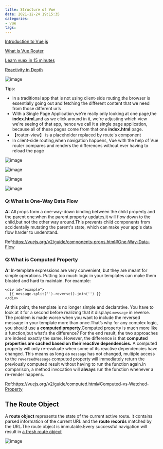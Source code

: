 ```yaml
---
title: Structure of Vue
date: 2021-12-24 19:15:35
categories: 
- vue
tags:
---
```


[Introduction to Vue.js](https://www.youtube.com/watch?v=MmgswF5GFf8)

[What is Vue Router](https://www.youtube.com/watch?v=nKg_p89Hzos)

[Learn vuex in 15 minutes](https://www.youtube.com/watch?v=oxUyIzDbZts)

[Reactivity in Depth](https://vuejs.org/v2/guide/reactivity.html)

![image](https://miro.medium.com/max/1400/1*ypvWdsbWb18Hl-xq016ytA.png)

Tips:

- In a traditional app that is not using client-side routing,the browser is essentially going out and fetching the different content that we need from those different urls
- With a Single Page Application,we're really only looking at one page,the **index.html**,and as we click around in it, we're adjusting which view we're seeing of that app, hence we call it a single page application, because all of these pages come from that one **index.html** page.
-  【router-view】  is a placeholder replaced by route's component
- In client-side routing,when navigation happens, Vue with the help of Vue router compares and renders the differences without ever having to reload the page

![image](https://static.javatpoint.com/tutorial/vue-js/images/vue-js-reactivity-system.png)

![image](https://miro.medium.com/max/1400/1*QN4Gf4ZCJNi4-C60Q4L5SQ.png)

![image](https://miro.medium.com/max/1400/1*xr6nDJ7gy4glRZe_lAfHrQ.png)

![image](https://codingexplained.com/wp-content/uploads/2017/04/Vue-instance-lifecycle-Page-1.png)

### Q:What is One-Way Data Flow

**A:** All props form a one-way-down binding between the child property and the parent one:when the parent property updates,it will flow down to the child,but not the other way around.This prevents child components from accidentally mutating the parent's state, which can make your app's data flow harder to understand.

Ref:https://vuejs.org/v2/guide/components-props.html#One-Way-Data-Flow

### Q:What is Computed Property

**A:** In-template expressions are very convenient, but they are meant for simple operations. Putting too much logic in your templates can make them bloated and hard to maintain. For example:

```
<div id="example">
  {{ message.split('').reverse().join('') }}
</div>
```

At this point, the template is no longer simple and declarative. You have to look at it for a second before realizing that it displays `message` in reverse. The problem is made worse when you want to include the reversed message in your template more than once.That’s why for any complex logic, you should use a **computed property**.Computed property is much more like a function,but what's the difference? For the end result, the two approaches are indeed exactly the same. However, the difference is that **computed properties are cached based on their reactive dependencies.** A computed property will only re-evaluate when some of its reactive dependencies have changed. This means as long as `message` has not changed, multiple access to the `reversedMessage` computed property will immediately return the previously computed result without having to run the function again.In comparison, a method invocation will **always** run the function whenever a re-render happens.

Ref:https://vuejs.org/v2/guide/computed.html#Computed-vs-Watched-Property



## The Route Object

A **route object** represents the state of the current active route. It contains parsed information of the current URL and the **route records** matched by the URL.The route object is immutable.Every successful navigation will result in [a fresh route object](https://router.vuejs.org/api/#the-route-object)

![image](https://dotblogsfile.blob.core.windows.net/user/chris%20chen/a38af4ca-3e68-4115-ab56-355d92d0e792/1488768217_35567.png)







